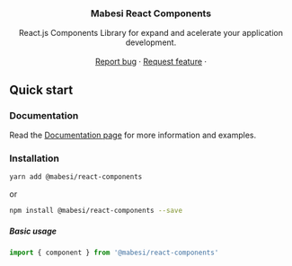 <h3 align="center">Mabesi React Components</h3>

<p align="center">
  React.js Components Library for expand and acelerate your application development.
  <br>
  <br>
  <a href="https://github.com/mabesi/react-components/issues/new?template=bug_report.md">Report bug</a>
  ·
  <a href="https://github.com/mabesi/react-components/issues/new?template=feature_request.md">Request feature</a>
  ·
</p>


## Quick start

### Documentation

Read the [Documentation page](https://github.com/mabesi/react-components/wiki) for more information and examples.

### Installation

```bash
yarn add @mabesi/react-components
```

or

```bash
npm install @mabesi/react-components --save
```

##### Basic usage

```js
import { component } from '@mabesi/react-components'
```
